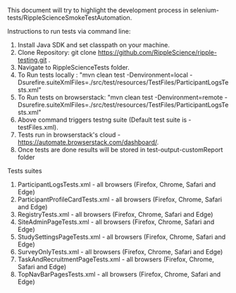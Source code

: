 This document will try to highlight the development process in selenium-tests/RippleScienceSmokeTestAutomation.

Instructions to run tests via command line:

1. Install Java SDK and set classpath on your machine.
2. Clone Repository: git clone https://github.com/RippleScience/ripple-testing.git .
3. Navigate to RippleScienceTests folder.
4. To Run tests locally : "mvn clean test -Denvironment=local -Dsurefire.suiteXmlFiles=./src/test/resources/TestFiles/ParticipantLogsTests.xml"
5. To Run tests on browserstack: "mvn clean test -Denvironment=remote -Dsurefire.suiteXmlFiles=./src/test/resources/TestFiles/ParticipantLogsTests.xml"
5. Above command triggers testng suite (Default test suite is - testFiles.xml). 
6. Tests run in browserstack's cloud - https://automate.browserstack.com/dashboard/.
7. Once tests are done results will be stored in test-output-customReport folder

Tests suites 
1. ParticipantLogsTests.xml - all browsers (Firefox, Chrome, Safari and Edge)
2. ParticipantProfileCardTests.xml - all browsers (Firefox, Chrome, Safari and Edge)
3. RegistryTests.xml - all browsers (Firefox, Chrome, Safari and Edge)
4. SiteAdminPageTests.xml - all browsers (Firefox, Chrome, Safari and Edge)
5. StudySettingsPageTests.xml - all browsers (Firefox, Chrome, Safari and Edge)
6. SurveyOnlyTests.xml - all browsers (Firefox, Chrome, Safari and Edge)
7. TaskAndRecruitmentPageTests.xml - all browsers (Firefox, Chrome, Safari and Edge)
8. TopNavBarPagesTests.xml - all browsers (Firefox, Chrome, Safari and Edge)
